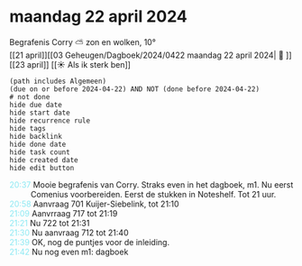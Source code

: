 # maandag 22 april 2024

Begrafenis Corry ⛅ zon en wolken, 10°<br>[[21 april]][[03 Geheugen/Dagboek/2024/0422 maandag 22 april 2024| 📓 ]][[23 april]]
[[☀️ Als ik sterk ben]]
```tasks
(path includes Algemeen)
(due on or before 2024-04-22) AND NOT (done before 2024-04-22)
# not done
hide due date
hide start date
hide recurrence rule
hide tags
hide backlink
hide done date
hide task count
hide created date
hide edit button
```
<p style="padding-left: 2.7em; text-indent: -2.7em; margin: 0;"><font color=#8be9f3>20:37  </font>  Mooie begrafenis van Corry. Straks even in het dagboek, m1. Nu eerst Comenius voorbereiden. Eerst de stukken in Noteshelf. Tot 21 uur. </p>   
<p style="padding-left: 2.7em; text-indent: -2.7em; margin: 0;"><font color=#8be9f3>20:58  </font>  Aanvraag 701 Kuijer-Siebelink, tot 21:10 </p>   
<p style="padding-left: 2.7em; text-indent: -2.7em; margin: 0;"><font color=#8be9f3>21:09  </font>  Aanvrraag 717 tot 21:19 </p>   
<p style="padding-left: 2.7em; text-indent: -2.7em; margin: 0;"><font color=#8be9f3>21:21  </font>  Nu 722 tot 21:31 </p>   
<p style="padding-left: 2.7em; text-indent: -2.7em; margin: 0;"><font color=#8be9f3>21:30  </font>  Nu aanvraag 712 tot 21:40 </p>   
<p style="padding-left: 2.7em; text-indent: -2.7em; margin: 0;"><font color=#8be9f3>21:39  </font>  OK, nog de puntjes voor de inleiding. </p>   
<p style="padding-left: 2.7em; text-indent: -2.7em; margin: 0;"><font color=#8be9f3>21:42  </font>  Nu nog even m1: dagboek  </p>   